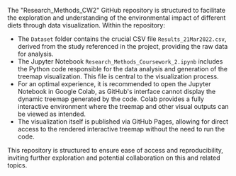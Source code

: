 The "Research_Methods_CW2" GitHub repository is structured to facilitate the exploration and understanding of the environmental impact of different diets through data visualization. Within the repository:

- The `Dataset` folder contains the crucial CSV file `Results_21Mar2022.csv`, derived from the study referenced in the project, providing the raw data for analysis.
- The Jupyter Notebook `Research_Methods_Coursework_2.ipynb` includes the Python code responsible for the data analysis and generation of the treemap visualization. This file is central to the visualization process.
- For an optimal experience, it is recommended to open the Jupyter Notebook in Google Colab, as GitHub's interface cannot display the dynamic treemap generated by the code. Colab provides a fully interactive environment where the treemap and other visual outputs can be viewed as intended.
- The visualization itself is published via GitHub Pages, allowing for direct access to the rendered interactive treemap without the need to run the code.

This repository is structured to ensure ease of access and reproducibility, inviting further exploration and potential collaboration on this and related topics.
